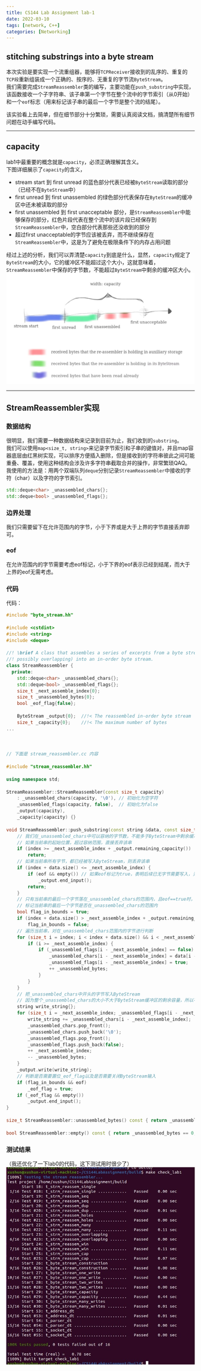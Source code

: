 ```yaml
---
title: CS144 Lab Assignment lab-1
date: 2022-03-10
tags: [network, C++]
categories: [Networking]
---
```


## stitching substrings into a byte stream
本次实验是要实现一个流重组器，能够将`TCPReceiver`接收到的乱序的、重复的`TCP段`重新组装成一个正确的、按序的、无重复的字节流`ByteStream`。  
我们需要完成`StreamReassembler`类的编写，主要功能在`push_substring`中实现，该函数接收一个子字符串、该子串第一个字节在整个流中的字节索引（从0开始）和一个`eof`标志（用来标记该子串的最后一个字节是整个流的结尾）。

该实验看上去简单，但在细节部分十分繁琐，需要认真阅读文档，搞清楚所有细节问题在动手编写代码。

-----

## capacity
lab1中最重要的概念就是`capacity`，必须正确理解其含义。  
下图详细展示了`capacity`的含义，  
- stream start 到 first unread 的蓝色部分代表已经被`ByteStream`读取的部分（已经不在`ByteStream`中）
- first unread 到 first unassembled 的绿色部分代表保存在`ByteStream`的缓冲区中还未被读取的部分
- first unassembled 到 first unacceptable 部分，是`StreamReassembler`中能够保存的部分，红色片段代表在整个流中的该片段已经保存到`StreamReassembler`中，空白部分代表那些还没收到的部分
- 超过first unacceptable的字节应该被丢弃，而不继续保存在`StreamReassembler`中，这是为了避免在极限条件下的内存占用问题

经过上述的分析，我们可以弄清楚`capacity`到底是什么，显然，`capacity`规定了`ByteStream`的大小，它的缓冲区不能超过这个大小，这就意味着，`StreamReassembler`中保存的字节数，不能超过`ByteStream`中剩余的缓冲区大小。  
![](/post_images/posts/Networking/CS144LabAssignmentlab-1/capacity.jpg "capacity")

-----

## StreamReassembler实现
### 数据结构
很明显，我们需要一种数据结构来记录到目前为止，我们收到的`substring`。  
我们可以使用`map<size_t, string>`来记录字节索引和子串的键值对，并且map容器底层由红黑树实现，可以排序方便插入删除，但是接收到的字符串彼此之间可能重叠、覆盖，使用这种结构会涉及许多字符串截取合并的操作，非常繁琐QAQ。  
我使用的方法是：用两个双端队列`deque`分别记录`StreamReassembler`中接收的字符（char）以及字符的字节索引。
```cpp
std::deque<char> _unassembled_chars{};
std::deque<bool> _unassembled_flags{};
```
### 边界处理
我们只需要留下在允许范围内的字节，小于下界或是大于上界的字节直接丢弃即可。
### eof
在允许范围内的字节需要考虑eof标记，小于下界的eof表示已经到结尾，而大于上界的eof无需考虑。

### 代码
代码：  
```cpp
#include "byte_stream.hh"

#include <cstdint>
#include <string>
#include <deque>

//! \brief A class that assembles a series of excerpts from a byte stream (possibly out of order,
//! possibly overlapping) into an in-order byte stream.
class StreamReassembler {
  private:
    std::deque<char> _unassembled_chars{};
    std::deque<bool> _unassembled_flags{};
    size_t _next_assemble_index{0};
    size_t _unassembled_bytes{0};
    bool _eof_flag{false};
    
    ByteStream _output{0};  //!< The reassembled in-order byte stream
    size_t _capacity{0};    //!< The maximum number of bytes
...
	
	
	
// 下面是 stream_reassembler.cc 内容
	
#include "stream_reassembler.hh"

using namespace std;

StreamReassembler::StreamReassembler(const size_t capacity)
    : _unassembled_chars(capacity, '\0'), // 初始化为空字符
    _unassembled_flags(capacity, false),  // 初始化为false
    _output(capacity), 
    _capacity(capacity) {}

void StreamReassembler::push_substring(const string &data, const size_t index, const bool eof) {
    // 我们在_unassembled_chars中可以容纳的字节数，不能多于ByteStream中剩余缓冲区的容量
    // 如果当前串的起始位置，超过容纳范围，直接丢弃该串
    if (index >= _next_assemble_index + _output.remaining_capacity())
        return;
    // 如果当前串所有字节，都已经被写入ByteStream，则丢弃该串
    if (index + data.size() <= _next_assemble_index) {
        if (eof && empty()) // 如果eof标记为true，表明后续已无字节需要写入，关闭ByteStream输入
            _output.end_input();
        return;
    }
    // 只有当前串的最后一个字节落在_unassembled_chars的范围内，且eof==true时，才将_eof_flag置为true
    // 标记当前串的最后一个字节是否在_unassembled_chars的范围内
    bool flag_in_bounds = true;
    if (index + data.size() > _next_assemble_index + _output.remaining_capacity())
        flag_in_bounds = false;
    // 遍历当前串，对在_unassembled_chars范围内的字节进行判断
    for (size_t i = index; i < index + data.size() && i < _next_assemble_index + _output.remaining_capacity(); ++ i) {
        if (i >= _next_assemble_index) {
            if (_unassembled_flags[i - _next_assemble_index] == false) { // 如果该位置为空，则写入字节
                _unassembled_chars[i - _next_assemble_index] = data[i - index];
                _unassembled_flags[i - _next_assemble_index] = true;
                ++ _unassembled_bytes;
            }
        }
    }
    // 把_unassembled_chars中开头的字节写入ByteStream
    // 因为整个_unassembled_chars的大小不大于ByteStream缓冲区的剩余容量，所以不用担心写入的字节被丢弃
    string write_string{};
    for (size_t i = _next_assemble_index; _unassembled_flags[i - _next_assemble_index] == true; ++ i) {
        write_string += _unassembled_chars[i - _next_assemble_index];
        _unassembled_chars.pop_front();
        _unassembled_chars.push_back('\0');
        _unassembled_flags.pop_front();
        _unassembled_flags.push_back(false);
        ++ _next_assemble_index;
        -- _unassembled_bytes;
    }
    _output.write(write_string);
    // 判断是否需要置位_eof_flag以及是否需要关闭ByteStream输入
    if (flag_in_bounds && eof)
        _eof_flag = true;
    if (_eof_flag && empty())
        _output.end_input();
}

size_t StreamReassembler::unassembled_bytes() const { return _unassembled_bytes; }

bool StreamReassembler::empty() const { return _unassembled_bytes == 0; }
```

### 测试结果
（我还优化了一下lab0的代码，这下测试用时很少了）  
![](/post_images/posts/Networking/CS144LabAssignmentlab-1/lab1测试结果.jpg "lab1测试结果")